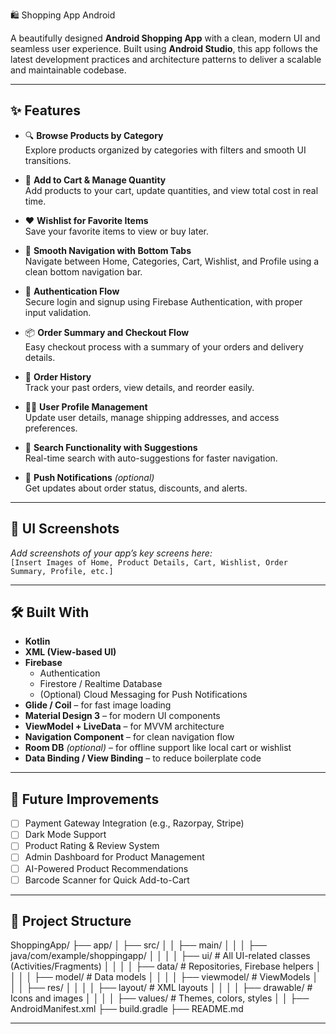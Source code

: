 🛍️ Shopping App Android

A beautifully designed **Android Shopping App** with a clean, modern UI and seamless user experience. Built using **Android Studio**, this app follows the latest development practices and architecture patterns to deliver a scalable and maintainable codebase.

---

## ✨ Features

- 🔍 **Browse Products by Category**  
  Explore products organized by categories with filters and smooth UI transitions.

- 🛒 **Add to Cart & Manage Quantity**  
  Add products to your cart, update quantities, and view total cost in real time.

- ❤️ **Wishlist for Favorite Items**  
  Save your favorite items to view or buy later.

- 🔄 **Smooth Navigation with Bottom Tabs**  
  Navigate between Home, Categories, Cart, Wishlist, and Profile using a clean bottom navigation bar.

- 🔐 **Authentication Flow**  
  Secure login and signup using Firebase Authentication, with proper input validation.

- 📦 **Order Summary and Checkout Flow**  
  Easy checkout process with a summary of your orders and delivery details.

- 🧾 **Order History**  
  Track your past orders, view details, and reorder easily.

- 🧑‍💼 **User Profile Management**  
  Update user details, manage shipping addresses, and access preferences.

- 🧭 **Search Functionality with Suggestions**  
  Real-time search with auto-suggestions for faster navigation.

- 🔔 **Push Notifications** *(optional)*  
  Get updates about order status, discounts, and alerts.

---

## 📱 UI Screenshots

*Add screenshots of your app’s key screens here:*  
`[Insert Images of Home, Product Details, Cart, Wishlist, Order Summary, Profile, etc.]`

---

## 🛠️ Built With

- **Kotlin**
- **XML (View-based UI)**
- **Firebase**
  - Authentication
  - Firestore / Realtime Database
  - (Optional) Cloud Messaging for Push Notifications
- **Glide / Coil** – for fast image loading
- **Material Design 3** – for modern UI components
- **ViewModel + LiveData** – for MVVM architecture
- **Navigation Component** – for clean navigation flow
- **Room DB** *(optional)* – for offline support like local cart or wishlist
- **Data Binding / View Binding** – to reduce boilerplate code

---

## 🚀 Future Improvements

- [ ] Payment Gateway Integration (e.g., Razorpay, Stripe)
- [ ] Dark Mode Support
- [ ] Product Rating & Review System
- [ ] Admin Dashboard for Product Management
- [ ] AI-Powered Product Recommendations
- [ ] Barcode Scanner for Quick Add-to-Cart

---

## 📂 Project Structure

ShoppingApp/ ├── app/ │   ├── src/ │   │   ├── main/ │   │   │   ├── java/com/example/shoppingapp/ │   │   │   │   ├── ui/              # All UI-related classes (Activities/Fragments) │   │   │   │   ├── data/            # Repositories, Firebase helpers │   │   │   │   ├── model/           # Data models │   │   │   │   ├── viewmodel/       # ViewModels │   │   │   ├── res/ │   │   │   │   ├── layout/          # XML layouts │   │   │   │   ├── drawable/        # Icons and images │   │   │   │   ├── values/          # Themes, colors, styles │   │   ├── AndroidManifest.xml ├── build.gradle ├── README.md

---
